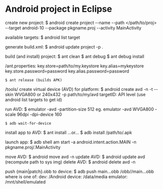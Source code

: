 Android project in Eclipse
===
create new project:
	$ android create project --name <proj-name> --path </path/to/proj> --target android-10 --package pkgname.proj --activity MainActivity

available targets:
	$ android list target

generate build.xml:
	$ android update project -p .

build (and install) project:
	$ ant clean
	$ ant debug
	$ ant debug install

/ant.properties:
	key.store=path/to/my.keystore
	key.alias=mykeystore
	key.store.password=password
	key.alias.password=password

	$ ant release (builds APK)

<sdk>/tools/
create virtual device (AVD) for platform:
	$ android create avd -n <name> -t <targetID> --skin WVGA800 or 240x432 -p path/to/my/avd
	targetID: API level (use android list targets to get id)

run AVD:
	$ emulator -avd <name> -partition-size 512
	eg. emulator -avd WVGA800 -scale 96dpi -dpi-device 160

	$ adb wait-for-device

install app to AVD:
	$ ant install
	...or...
	$ adb install /path/to/.apk

launch app:
	$ adb shell am start -a android.intent.action.MAIN -n pkgname.proj/.MainActivity

move AVD:   $ android move avd -n <name>
update AVD: $ android update avd (recompute path to sys img)
delete AVD: $ android delete avd -n <name>

push {main|patch}.obb to device:
	$ adb push main.<versionCode>.<pkg-name>.obb <type>/obb/<package-name>/main.<versionCode>.<pkg-name>.obb
where <type> is one of:
	dev: /Android
	device: /data/media
	emulator: /mnt/shell/emulated
